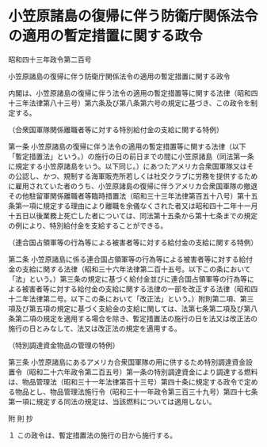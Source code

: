 # 小笠原諸島の復帰に伴う防衛庁関係法令の適用の暫定措置に関する政令

昭和四十三年政令第二百号

小笠原諸島の復帰に伴う防衛庁関係法令の適用の暫定措置に関する政令

内閣は、小笠原諸島の復帰に伴う法令の適用の暫定措置等に関する法律（昭和四十三年法律第八十三号）第六条及び第八条第六号の規定に基づき、この政令を制定する。

（合衆国軍隊関係離職者等に対する特別給付金の支給に関する特例）

第一条 小笠原諸島の復帰に伴う法令の適用の暫定措置等に関する法律（以下「暫定措置法」という。）の施行の日の前日までの間に小笠原諸島（同法第一条に規定する小笠原諸島をいう。以下同じ。）にあつたアメリカ合衆国軍隊又はその公認し、かつ、規制する海軍販売所若しくは社交クラブに労務を提供するために雇用されていた者のうち、小笠原諸島の復帰に伴うアメリカ合衆国軍隊の撤退その他駐留軍関係離職者等臨時措置法（昭和三十三年法律第百五十八号）第十五条第一項に規定する理由により離職を余儀なくされた者又は昭和四十二年十一月十五日以後業務上死亡した者については、同法第十五条から第十七条までの規定の例により、特別給付金を支給することができる。

（連合国占領軍等の行為等による被害者等に対する給付金の支給に関する特例）

第二条 小笠原諸島に係る連合国占領軍等の行為等による被害者等に対する給付金の支給に関する法律（昭和三十六年法律第二百十五号。以下この条において「法」という。）第三条の規定に基づく給付金並びに連合国占領軍等の行為等による被害者等に対する給付金の支給に関する法律の一部を改正する法律（昭和四十二年法律第二号。以下この条において「改正法」という。）附則第二項、第三項及び第五項の規定に基づく支給金の支給に関しては、法第七条第二項及び第八条第二項の規定を適用する場合を除き、暫定措置法の施行の日を法又は改正法の施行の日とみなして、法又は改正法の規定を適用する。

（特別調達資金物品の管理の特例）

第三条 小笠原諸島にあるアメリカ合衆国軍隊の用に供するため特別調達資金設置令（昭和二十六年政令第二百五号）第一条の特別調達資金により調達する燃料は、物品管理法（昭和三十一年法律第百十三号）第四十条に規定する政令で定める物品とし、物品管理法施行令（昭和三十一年政令第三百三十九号）第四十七条第一項に規定する同法の規定は、当該燃料については適用しない。

附 則 抄

１ この政令は、暫定措置法の施行の日から施行する。
